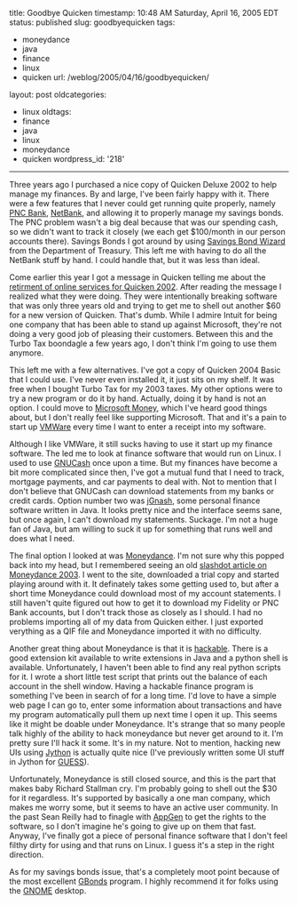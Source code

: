 title: Goodbye Quicken
timestamp: 10:48 AM Saturday, April 16, 2005 EDT
status: published
slug: goodbyequicken
tags:
- moneydance
- java
- finance
- linux
- quicken
url: /weblog/2005/04/16/goodbyequicken/

layout: post
oldcategories:
- linux
oldtags:
- finance
- java
- linux
- moneydance
- quicken
wordpress_id: '218'

---

Three years ago I purchased a nice copy of Quicken Deluxe 2002 to help manage my finances.  By and large, I've been fairly happy with it.  There were a few features that I never could get running quite properly, namely [PNC Bank](http://www.pncbank.com/), [NetBank](http://www.netbank/), and allowing it to properly manage my savings bonds.  The PNC problem wasn't a big deal because that was our spending cash, so we didn't want to track it closely (we each get $100/month in our person accounts there). Savings Bonds I got around by using [Savings Bond Wizard](http://www.publicdebt.treas.gov/sav/savwizar.htm) from the Department of Treasury.  This left me with having to do all the NetBank stuff by hand. I could handle that, but it was less than ideal.

Come earlier this year I got a message in Quicken telling me about the [retirment of online services for Quicken 2002](http://web.intuit.com/support/quicken/sunset/).  After reading the message I realized what they were doing.  They were intentionally breaking software that was only three years old and trying to get me to shell out another $60 for a new version of Quicken.  That's dumb.  While I admire Intuit for being one company that has been able to stand up against Microsoft, they're not doing a very good job of pleasing their customers. Between this and the Turbo Tax boondagle a few years ago, I don't think I'm going to use them anymore.

This left me with a few alternatives.  I've got a copy of Quicken 2004 Basic that I could use.  I've never even installed it, it just sits on my shelf.  It was free when I bought Turbo Tax for my 2003 taxes.  My other options were to try a new program or do it by hand.  Actually, doing it by hand is not an option.  I could move to [Microsoft Money](http://www.microsoft.com/money/default.mspx), which I've heard good things about, but I don't really feel like supporting Microsoft.  That and it's a pain to start up [VMWare](http://www.vmware.com/) every time I want to enter a receipt into my software.

Although I like VMWare, it still sucks having to use it start up my finance software.  The led me to look at finance software that would run on Linux.  I used to use [GNUCash](http://www.gnucash.org/) once upon a time.  But my finances have become a bit more complicated since then, I've got a mutual fund that I need to track, mortgage payments, and car payments to deal with.  Not to mention that I don't believe that GNUCash can download statements from my banks or credit cards. Option number two was [jGnash](http://jgnash.sourceforge.net/), some personal finance software written in Java.  It looks pretty nice and the interface seems sane, but once again, I can't download my statements.  Suckage.  I'm not a huge fan of Java, but am willing to suck it up for something that runs well and does what I need.

The final option I looked at was [Moneydance](http://www.moneydance.com/).  I'm not sure why this popped back into my head, but I remembered seeing an old [slashdot article on Moneydance 2003](http://slashdot.org/articles/03/03/28/1811250.shtml?tid=185).  I went to the site, downloaded a trial copy and started playing around with it.  It definately takes some getting used to, but after a short time Moneydance could download most of my account statements. I still haven't quite figured out how to get it to download my Fidelity or PNC Bank accounts, but I don't track those as closely as I should.  I had no problems importing all of my data from Quicken either.  I just exported  verything as a QIF file and Moneydance imported it with no difficulty.

Another great thing about Moneydance is that it is [hackable](http://moneydance.com/developer.shtml).  There is a good extension kit available to write extensions in Java and a python shell is available.  Unfortunately, I haven't been able to find any real python scripts for it.  I wrote a short little test script that prints out the balance of each account in the shell window.  Having a hackable finance program is something I've been in search of for a long time.  I'd love to have a simple web page I can go to, enter some information about transactions and have my program automatically pull them up next time I open it up.  This seems like it might be doable under Moneydance.  It's strange that so many people talk highly of the ability to hack moneydance but never get around to it.  I'm pretty sure I'll hack it some.  It's in my nature.  Not to mention, hacking new UIs using [Jython](http://www.jython.org/) is actually quite nice (I've previously written some UI stuff in Jython for [GUESS](http://www.hpl.hp.com/research/idl/projects/graphs/guess.html)).

Unfortunately, Moneydance is still closed source, and this is the part that makes baby Richard Stallman cry.  I'm probably going to shell out the $30 for it regardless.  It's supported by basically a one man company, which makes me worry some, but it seems to have an active user community.  In the past Sean Reilly had to finagle with [AppGen](http://www.appgen.com/) to get the rights to the software, so I don't imagine he's going to give up on them that fast.  Anyway, I've finally got a piece of personal finance software that I don't feel filthy dirty for using and that runs on Linux.  I guess it's a step in the right direction.

As for my savings bonds issue, that's a completely moot point because of the most excellent [GBonds](http://gbonds.sf.net/) program.  I highly recommend it for folks using the [GNOME](http://www.gnome.org/) desktop.
